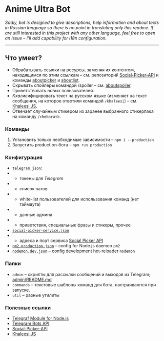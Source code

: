# Anime Ultra Bot

*Sadly, bot is designed to give descriptions, help information and about texts in Russian language so there is no point in translating only this readme. If are still interested in this project with any other language, feel free to open an issue – I'll add capability for i18n configuration.*

---

## Что умеет?

* Обрабатывать ссылки на ресурсы, заменяя их контентом, находящимся по этим ссылкам – см. репозиторий [Social-Picker-API](https://github.com/serguun42/Social-Picker-API) и команды [aboutpicker](./commands/aboutpicker.txt) и [aboutlist](./commands/aboutlist.txt).
* Скрывать спойлеры командой /spoiler – см. [aboutspoiler](./commands/aboutspoiler.txt).
* Приветствовать новых пользователей.
* *Кхалиси*фицировать текст на русском языке (изменяет на текст сообщения, на которое ответили командой `/khaleesi`) – см. [Khaleesi.JS](https://github.com/serguun42/Khaleesi-JS).
* Отвечает случайным стикером из заранее выбранного стикерпака на команду `/cheboratb`.

### Команды
1. Установить только необходимые зависимости – `npm i --production`
2. Запустить production-бота – `npm run production`

### Конфигурация

* [`telegram.json`](./config/telegram.json):
* * токены для *Telegram*
* * список чатов
* * white-list пользователей для использования команд (нет таймаута)
* * данные админа
* * приветствия, специальные фразы и стикеры, прочее
* [`social-picker-service.json`](./config/social-picker-service.json)
* * адреса и порт сервиса [Social Picker API](https://github.com/serguun42/Social-Picker-API)
* [`pm2.production.json`](./config/pm2.production.json) – config for Node.js daemon `pm2`
* [`nodemon.dev.json`](./config/nodemon.dev.json) – config development hot-reloader `nodemon`

### Папки
* `admin` – скрипты для рассылки сообщений и выходов из Telegram; [admin/README.md](admin/README.md)
* `commands` – текстовые шаблоны команд для бота, настраиваются при запуске.
* `util` – разные утилиты

### Полезные ссылки
* [Telegraf Module for Node.js](https://telegraf.js.org/)
* [Telegram Bots API](https://core.telegram.org/bots/api)
* [Social-Picker-API](https://github.com/serguun42/Social-Picker-API)
* [Khaleesi.JS](https://github.com/serguun42/Khaleesi-JS)
